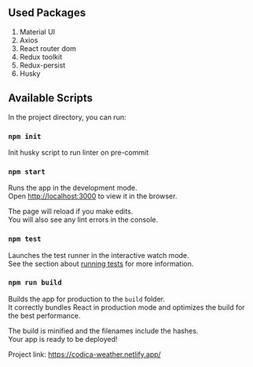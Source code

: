 ## Used Packages
1. Material UI
2. Axios
3. React router dom
4. Redux toolkit
5. Redux-persist
6. Husky

## Available Scripts

In the project directory, you can run:

### `npm init`

Init husky script to run linter on pre-commit

### `npm start`

Runs the app in the development mode.\
Open [http://localhost:3000](http://localhost:3000) to view it in the browser.

The page will reload if you make edits.\
You will also see any lint errors in the console.

### `npm test`

Launches the test runner in the interactive watch mode.\
See the section about [running tests](https://facebook.github.io/create-react-app/docs/running-tests) for more information.

### `npm run build`

Builds the app for production to the `build` folder.\
It correctly bundles React in production mode and optimizes the build for the best performance.

The build is minified and the filenames include the hashes.\
Your app is ready to be deployed!

Project link: https://codica-weather.netlify.app/
